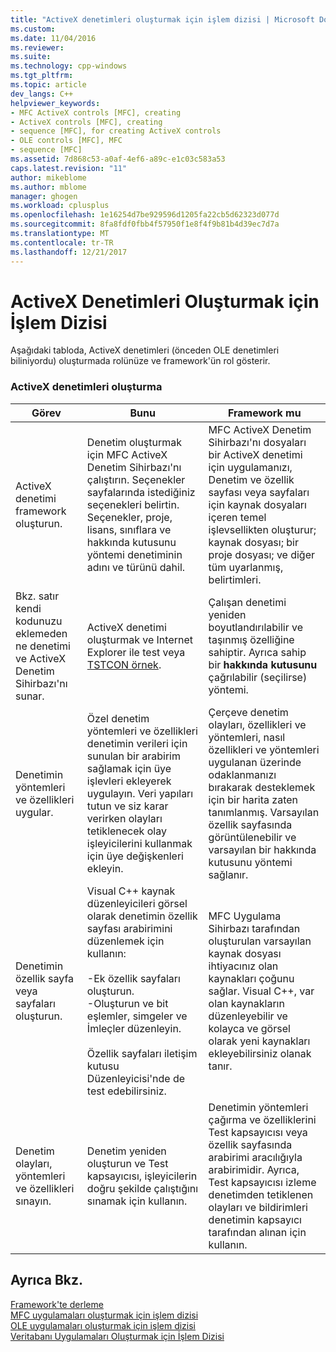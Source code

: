 ```yaml
---
title: "ActiveX denetimleri oluşturmak için işlem dizisi | Microsoft Docs"
ms.custom: 
ms.date: 11/04/2016
ms.reviewer: 
ms.suite: 
ms.technology: cpp-windows
ms.tgt_pltfrm: 
ms.topic: article
dev_langs: C++
helpviewer_keywords:
- MFC ActiveX controls [MFC], creating
- ActiveX controls [MFC], creating
- sequence [MFC], for creating ActiveX controls
- OLE controls [MFC], MFC
- sequence [MFC]
ms.assetid: 7d868c53-a0af-4ef6-a89c-e1c03c583a53
caps.latest.revision: "11"
author: mikeblome
ms.author: mblome
manager: ghogen
ms.workload: cplusplus
ms.openlocfilehash: 1e16254d7be929596d1205fa22cb5d62323d077d
ms.sourcegitcommit: 8fa8fdf0fbb4f57950f1e8f4f9b81b4d39ec7d7a
ms.translationtype: MT
ms.contentlocale: tr-TR
ms.lasthandoff: 12/21/2017
---
```

# <a name="sequence-of-operations-for-creating-activex-controls"></a>ActiveX Denetimleri Oluşturmak için İşlem Dizisi
Aşağıdaki tabloda, ActiveX denetimleri (önceden OLE denetimleri biliniyordu) oluşturmada rolünüze ve framework'ün rol gösterir.  
  
### <a name="creating-activex-controls"></a>ActiveX denetimleri oluşturma  
  
|Görev|Bunu|Framework mu|  
|----------|------------|------------------------|  
|ActiveX denetimi framework oluşturun.|Denetim oluşturmak için MFC ActiveX Denetim Sihirbazı'nı çalıştırın. Seçenekler sayfalarında istediğiniz seçenekleri belirtin. Seçenekler, proje, lisans, sınıflara ve hakkında kutusunu yöntemi denetiminin adını ve türünü dahil.|MFC ActiveX Denetim Sihirbazı'nı dosyaları bir ActiveX denetimi için uygulamanızı, Denetim ve özellik sayfası veya sayfaları için kaynak dosyaları içeren temel işlevsellikten oluşturur; kaynak dosyası; bir proje dosyası; ve diğer tüm uyarlanmış, belirtimleri.|  
|Bkz. satır kendi kodunuzu eklemeden ne denetimi ve ActiveX Denetim Sihirbazı'nı sunar.|ActiveX denetimi oluşturmak ve Internet Explorer ile test veya [TSTCON örnek](../visual-cpp-samples.md).|Çalışan denetimi yeniden boyutlandırılabilir ve taşınmış özelliğine sahiptir. Ayrıca sahip bir **hakkında kutusunu** çağrılabilir (seçilirse) yöntemi.|  
|Denetimin yöntemleri ve özellikleri uygular.|Özel denetim yöntemleri ve özellikleri denetimin verileri için sunulan bir arabirim sağlamak için üye işlevleri ekleyerek uygulayın. Veri yapıları tutun ve siz karar verirken olayları tetiklenecek olay işleyicilerini kullanmak için üye değişkenleri ekleyin.|Çerçeve denetim olayları, özellikleri ve yöntemleri, nasıl özellikleri ve yöntemleri uygulanan üzerinde odaklanmanızı bırakarak desteklemek için bir harita zaten tanımlanmış. Varsayılan özellik sayfasında görüntülenebilir ve varsayılan bir hakkında kutusunu yöntemi sağlanır.|  
|Denetimin özellik sayfa veya sayfaları oluşturun.|Visual C++ kaynak düzenleyicileri görsel olarak denetimin özellik sayfası arabirimini düzenlemek için kullanın:<br /><br /> -Ek özellik sayfaları oluşturun.<br />-Oluşturun ve bit eşlemler, simgeler ve İmleçler düzenleyin.<br /><br /> Özellik sayfaları iletişim kutusu Düzenleyicisi'nde de test edebilirsiniz.|MFC Uygulama Sihirbazı tarafından oluşturulan varsayılan kaynak dosyası ihtiyacınız olan kaynakları çoğunu sağlar. Visual C++, var olan kaynakların düzenleyebilir ve kolayca ve görsel olarak yeni kaynakları ekleyebilirsiniz olanak tanır.|  
|Denetim olayları, yöntemleri ve özellikleri sınayın.|Denetim yeniden oluşturun ve Test kapsayıcısı, işleyicilerin doğru şekilde çalıştığını sınamak için kullanın.|Denetimin yöntemleri çağırma ve özelliklerini Test kapsayıcısı veya özellik sayfasında arabirimi aracılığıyla arabirimidir. Ayrıca, Test kapsayıcısı izleme denetimden tetiklenen olayları ve bildirimleri denetimin kapsayıcı tarafından alınan için kullanın.|  
  
## <a name="see-also"></a>Ayrıca Bkz.  
 [Framework'te derleme](../mfc/building-on-the-framework.md)   
 [MFC uygulamaları oluşturmak için işlem dizisi](../mfc/sequence-of-operations-for-building-mfc-applications.md)   
 [OLE uygulamaları oluşturmak için işlem dizisi](../mfc/sequence-of-operations-for-creating-ole-applications.md)   
 [Veritabanı Uygulamaları Oluşturmak için İşlem Dizisi](../mfc/sequence-of-operations-for-creating-database-applications.md)

